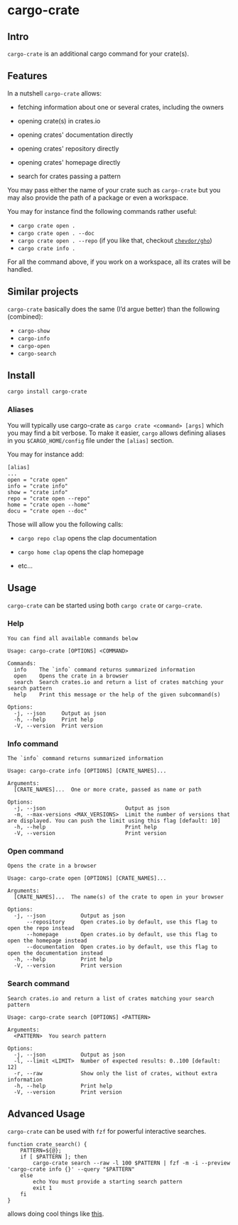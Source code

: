 # cargo-crate

## Intro

`cargo-crate` is an additional cargo command for your crate(s).

## Features

In a nutshell `cargo-crate` allows:

-   fetching information about one or several crates, including the owners

-   opening crate(s) in crates.io

-   opening crates' documentation directly

-   opening crates' repository directly

-   opening crates' homepage directly

-   search for crates passing a pattern

You may pass either the name of your crate such as `cargo-crate` but you may also provide the path of a package or even a workspace.

You may for instance find the following commands rather useful:
- `cargo crate open .`
- `cargo crate open . --doc`
- `cargo crate open . --repo` (if you like that, checkout [`chevdor/gho`](https://github.com/chevdor/gh))
- `cargo crate info .`

For all the command above, if you work on a workspace, all its crates will be handled.

## Similar projects

`cargo-crate` basically does the same (I’d argue better) than the following (combined):
- `cargo-show`
- `cargo-info`
- `cargo-open`
- `cargo-search`

## Install

    cargo install cargo-crate

### Aliases

You will typically use cargo-crate as `cargo crate <command> [args]` which you may find a bit verbose.
To make it easier, `cargo` allows defining aliases in you `$CARGO_HOME/config` file under the `[alias]` section.

You may for instance add:

    [alias]
    ...
    open = "crate open"
    info = "crate info"
    show = "crate info"
    repo = "crate open --repo"
    home = "crate open --home"
    docu = "crate open --doc"

Those will allow you the following calls:

-   `cargo repo clap` opens the clap documentation

-   `cargo home clap` opens the clap homepage

-   etc…​

## Usage

`cargo-crate` can be started using both `cargo crate` or `cargo-crate`.

### Help

    You can find all available commands below

    Usage: cargo-crate [OPTIONS] <COMMAND>

    Commands:
      info    The `info` command returns summarized information
      open    Opens the crate in a browser
      search  Search crates.io and return a list of crates matching your search pattern
      help    Print this message or the help of the given subcommand(s)

    Options:
      -j, --json     Output as json
      -h, --help     Print help
      -V, --version  Print version

### Info command

    The `info` command returns summarized information

    Usage: cargo-crate info [OPTIONS] [CRATE_NAMES]...

    Arguments:
      [CRATE_NAMES]...  One or more crate, passed as name or path

    Options:
      -j, --json                         Output as json
      -m, --max-versions <MAX_VERSIONS>  Limit the number of versions that are displayed. You can push the limit using this flag [default: 10]
      -h, --help                         Print help
      -V, --version                      Print version

### Open command

    Opens the crate in a browser

    Usage: cargo-crate open [OPTIONS] [CRATE_NAMES]...

    Arguments:
      [CRATE_NAMES]...  The name(s) of the crate to open in your browser

    Options:
      -j, --json           Output as json
          --repository     Open crates.io by default, use this flag to open the repo instead
          --homepage       Open crates.io by default, use this flag to open the homepage instead
          --documentation  Open crates.io by default, use this flag to open the documentation instead
      -h, --help           Print help
      -V, --version        Print version

### Search command

    Search crates.io and return a list of crates matching your search pattern

    Usage: cargo-crate search [OPTIONS] <PATTERN>

    Arguments:
      <PATTERN>  You search pattern

    Options:
      -j, --json           Output as json
      -l, --limit <LIMIT>  Number of expected results: 0..100 [default: 12]
      -r, --raw            Show only the list of crates, without extra information
      -h, --help           Print help
      -V, --version        Print version

## Advanced Usage

`cargo-crate` can be used with `fzf` for powerful interactive searches.

    function crate_search() {
        PATTERN=${@};
        if [ $PATTERN ]; then
            cargo-crate search --raw -l 100 $PATTERN | fzf -m -i --preview 'cargo-crate info {}' --query "$PATTERN"
        else
            echo You must provide a starting search pattern
            exit 1
        fi
    }

allows doing cool things like [this](https://asciinema.org/a/493910).
